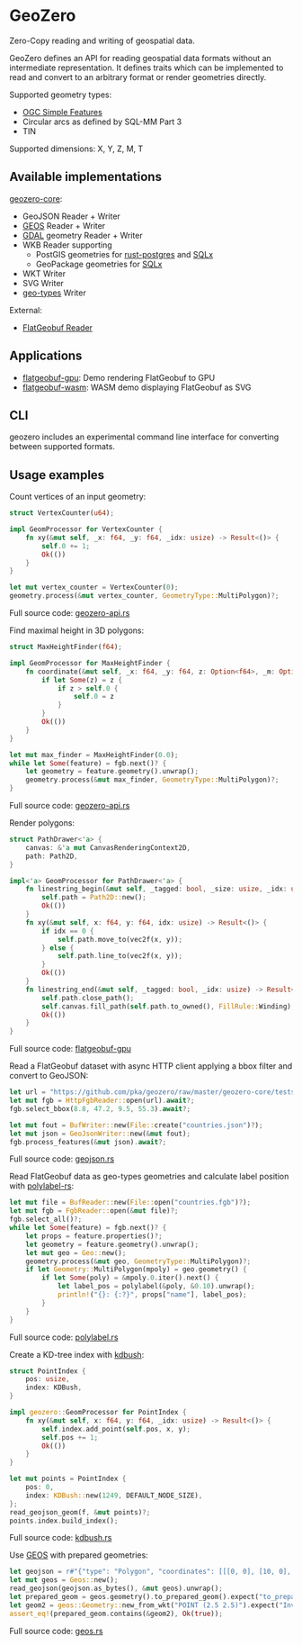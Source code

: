 # GeoZero

Zero-Copy reading and writing of geospatial data.

GeoZero defines an API for reading geospatial data formats without an intermediate representation.
It defines traits which can be implemented to read and convert to an arbitrary format
or render geometries directly.

Supported geometry types:
* [OGC Simple Features](https://en.wikipedia.org/wiki/Simple_Features)
* Circular arcs as defined by SQL-MM Part 3
* TIN

Supported dimensions: X, Y, Z, M, T

## Available implementations

[geozero-core](https://crates.io/crates/geozero-core):
* GeoJSON Reader + Writer
* [GEOS](https://github.com/georust/geos) Reader + Writer
* [GDAL](https://github.com/georust/gdal) geometry Reader + Writer
* WKB Reader supporting
  - PostGIS geometries for [rust-postgres](https://github.com/sfackler/rust-postgres) and [SQLx](https://github.com/launchbadge/sqlx)
  - GeoPackage geometries for [SQLx](https://github.com/launchbadge/sqlx)
* WKT Writer
* SVG Writer
* [geo-types](https://github.com/georust/geo) Writer

External:
* [FlatGeobuf Reader](https://github.com/bjornharrtell/flatgeobuf)

## Applications

* [flatgeobuf-gpu](https://github.com/pka/flatgeobuf-gpu): Demo rendering FlatGeobuf to GPU
* [flatgeobuf-wasm](https://github.com/pka/flatgeobuf-wasm): WASM demo displaying FlatGeobuf as SVG

## CLI

geozero includes an experimental command line interface for converting between supported formats.

## Usage examples

Count vertices of an input geometry:
```rust
struct VertexCounter(u64);

impl GeomProcessor for VertexCounter {
    fn xy(&mut self, _x: f64, _y: f64, _idx: usize) -> Result<()> {
        self.0 += 1;
        Ok(())
    }
}

let mut vertex_counter = VertexCounter(0);
geometry.process(&mut vertex_counter, GeometryType::MultiPolygon)?;
```
Full source code: [geozero-api.rs](./geozero-core/tests/geozero-api.rs)

Find maximal height in 3D polygons:
```rust
struct MaxHeightFinder(f64);

impl GeomProcessor for MaxHeightFinder {
    fn coordinate(&mut self, _x: f64, _y: f64, z: Option<f64>, _m: Option<f64>, _t: Option<f64>, _tm: Option<u64>, _idx: usize) -> Result<()> {
        if let Some(z) = z {
            if z > self.0 {
                self.0 = z
            }
        }
        Ok(())
    }
}

let mut max_finder = MaxHeightFinder(0.0);
while let Some(feature) = fgb.next()? {
    let geometry = feature.geometry().unwrap();
    geometry.process(&mut max_finder, GeometryType::MultiPolygon)?;
}
```
Full source code: [geozero-api.rs](./geozero-core/tests/geozero-api.rs)

Render polygons:
```rust
struct PathDrawer<'a> {
    canvas: &'a mut CanvasRenderingContext2D,
    path: Path2D,
}

impl<'a> GeomProcessor for PathDrawer<'a> {
    fn linestring_begin(&mut self, _tagged: bool, _size: usize, _idx: usize) -> Result<()> {
        self.path = Path2D::new();
        Ok(())
    }
    fn xy(&mut self, x: f64, y: f64, idx: usize) -> Result<()> {
        if idx == 0 {
            self.path.move_to(vec2f(x, y));
        } else {
            self.path.line_to(vec2f(x, y));
        }
        Ok(())
    }
    fn linestring_end(&mut self, _tagged: bool, _idx: usize) -> Result<()> {
        self.path.close_path();
        self.canvas.fill_path(self.path.to_owned(), FillRule::Winding);
        Ok(())
    }
}
```
Full source code: [flatgeobuf-gpu](https://github.com/pka/flatgeobuf-gpu)

Read a FlatGeobuf dataset with async HTTP client applying a bbox filter and convert to GeoJSON:
```rust
let url = "https://github.com/pka/geozero/raw/master/geozero-core/tests/data/countries.fgb";
let mut fgb = HttpFgbReader::open(url).await?;
fgb.select_bbox(8.8, 47.2, 9.5, 55.3).await?;

let mut fout = BufWriter::new(File::create("countries.json")?);
let mut json = GeoJsonWriter::new(&mut fout);
fgb.process_features(&mut json).await?;
```
Full source code: [geojson.rs](./geozero-core/tests/geojson.rs)

Read FlatGeobuf data as geo-types geometries and calculate label position with [polylabel-rs](https://github.com/urschrei/polylabel-rs):
```rust
let mut file = BufReader::new(File::open("countries.fgb")?);
let mut fgb = FgbReader::open(&mut file)?;
fgb.select_all()?;
while let Some(feature) = fgb.next()? {
    let props = feature.properties()?;
    let geometry = feature.geometry().unwrap();
    let mut geo = Geo::new();
    geometry.process(&mut geo, GeometryType::MultiPolygon)?;
    if let Geometry::MultiPolygon(mpoly) = geo.geometry() {
        if let Some(poly) = &mpoly.0.iter().next() {
            let label_pos = polylabel(&poly, &0.10).unwrap();
            println!("{}: {:?}", props["name"], label_pos);
        }
    }
}
```
Full source code: [polylabel.rs](./geozero-core/tests/polylabel.rs)

Create a KD-tree index with [kdbush](https://github.com/pka/rust-kdbush):
```rust
struct PointIndex {
    pos: usize,
    index: KDBush,
}

impl geozero::GeomProcessor for PointIndex {
    fn xy(&mut self, x: f64, y: f64, _idx: usize) -> Result<()> {
        self.index.add_point(self.pos, x, y);
        self.pos += 1;
        Ok(())
    }
}

let mut points = PointIndex {
    pos: 0,
    index: KDBush::new(1249, DEFAULT_NODE_SIZE),
};
read_geojson_geom(f, &mut points)?;
points.index.build_index();
```
Full source code: [kdbush.rs](./geozero-core/tests/kdbush.rs)


Use [GEOS](https://github.com/georust/geos) with prepared geometries:
```rust
let geojson = r#"{"type": "Polygon", "coordinates": [[[0, 0], [10, 0], [10, 6], [0, 6], [0, 0]]]}"#;
let mut geos = Geos::new();
read_geojson(geojson.as_bytes(), &mut geos).unwrap();
let prepared_geom = geos.geometry().to_prepared_geom().expect("to_prepared_geom failed");
let geom2 = geos::Geometry::new_from_wkt("POINT (2.5 2.5)").expect("Invalid geometry");
assert_eq!(prepared_geom.contains(&geom2), Ok(true));
```
Full source code: [geos.rs](./geozero-core/tests/geos.rs)
